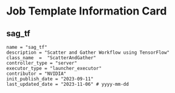 # Job Template Information Card

## sag_tf
    name = "sag_tf"
    description = "Scatter and Gather Workflow using TensorFlow" 
    class_name  =  "ScatterAndGather"
    controller_type = "server"
    executor_type = "launcher_executor"
    contributor = "NVIDIA"
    init_publish_date = "2023-09-11"
    last_updated_date = "2023-11-06" # yyyy-mm-dd
